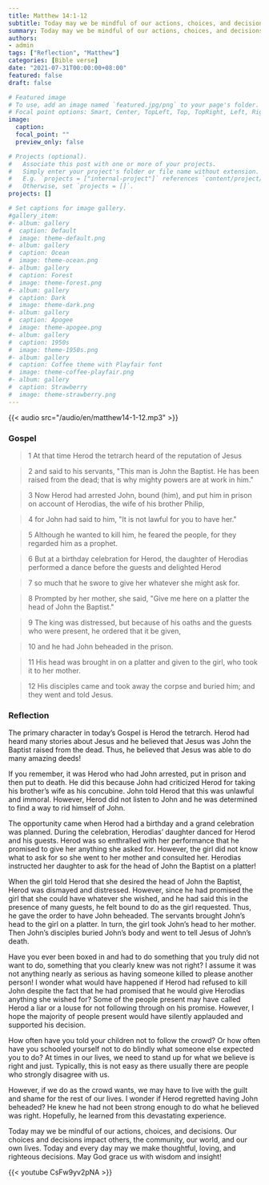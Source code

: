 ```yaml
---
title: Matthew 14:1-12
subtitle: Today may we be mindful of our actions, choices, and decisions. Our choices and decisions impact others, the community, our world, and our own lives.  Today and every day may we make thoughtful, loving, and righteous decisions.  May God grace us with wisdom and insight!
summary: Today may we be mindful of our actions, choices, and decisions. Our choices and decisions impact others, the community, our world, and our own lives.  Today and every day may we make thoughtful, loving, and righteous decisions.  May God grace us with wisdom and insight!
authors:
- admin
tags: ["Reflection", "Matthew"]
categories: [Bible verse]
date: "2021-07-31T00:00:00+08:00"
featured: false
draft: false

# Featured image
# To use, add an image named `featured.jpg/png` to your page's folder.
# Focal point options: Smart, Center, TopLeft, Top, TopRight, Left, Right, BottomLeft, Bottom, BottomRight
image:
  caption:
  focal_point: ""
  preview_only: false

# Projects (optional).
#   Associate this post with one or more of your projects.
#   Simply enter your project's folder or file name without extension.
#   E.g. `projects = ["internal-project"]` references `content/project/deep-learning/index.md`.
#   Otherwise, set `projects = []`.
projects: []

# Set captions for image gallery.
#gallery_item:
#- album: gallery
#  caption: Default
#  image: theme-default.png
#- album: gallery
#  caption: Ocean
#  image: theme-ocean.png
#- album: gallery
#  caption: Forest
#  image: theme-forest.png
#- album: gallery
#  caption: Dark
#  image: theme-dark.png
#- album: gallery
#  caption: Apogee
#  image: theme-apogee.png
#- album: gallery
#  caption: 1950s
#  image: theme-1950s.png
#- album: gallery
#  caption: Coffee theme with Playfair font
#  image: theme-coffee-playfair.png
#- album: gallery
#  caption: Strawberry
#  image: theme-strawberry.png
---
```


{{< audio src="/audio/en/matthew14-1-12.mp3" >}}

### Gospel
> 1 At that time Herod the tetrarch heard of the reputation of Jesus

> 2 and said to his servants, "This man is John the Baptist. He has been raised from the dead; that is why mighty powers are at work in him."

> 3 Now Herod had arrested John, bound (him), and put him in prison on account of Herodias, the wife of his brother Philip,

> 4 for John had said to him, "It is not lawful for you to have her."

> 5 Although he wanted to kill him, he feared the people, for they regarded him as a prophet.

> 6 But at a birthday celebration for Herod, the daughter of Herodias performed a dance before the guests and delighted Herod

> 7 so much that he swore to give her whatever she might ask for.

> 8 Prompted by her mother, she said, "Give me here on a platter the head of John the Baptist."

> 9 The king was distressed, but because of his oaths and the guests who were present, he ordered that it be given,

> 10 and he had John beheaded in the prison.

> 11 His head was brought in on a platter and given to the girl, who took it to her mother.

> 12 His disciples came and took away the corpse and buried him; and they went and told Jesus.

### Reflection
The primary character in today’s Gospel is Herod the tetrarch.  Herod had heard many stories about Jesus and he believed that Jesus was John the Baptist raised from the dead.  Thus, he believed that Jesus was able to do many amazing deeds!

If you remember, it was Herod who had John arrested, put in prison and then put to death.  He did this because John had criticized Herod for taking his brother’s wife as his concubine.  John told Herod that this was unlawful and immoral.  However, Herod did not listen to John and he was determined to find a way to rid himself of John.

The opportunity came when Herod had a birthday and a grand celebration was planned.  During the celebration, Herodias’ daughter danced for Herod and his guests.  Herod was so enthralled with her performance that he promised to give her anything she asked for.  However, the girl did not know what to ask for so she went to her mother and consulted her.  Herodias instructed her daughter to ask for the head of John the Baptist on a platter!

When the girl told Herod that she desired the head of John the Baptist, Herod was dismayed and distressed.  However, since he had promised the girl that she could have whatever she wished, and he had said this in the presence of many guests, he felt bound to do as the girl requested. Thus, he gave the order to have John beheaded.  The servants brought John’s head to the girl on a platter.  In turn, the girl took John’s head to her mother.  Then John’s disciples buried John’s body and went to tell Jesus of John’s death.

Have you ever been boxed in and had to do something that you truly did not want to do, something that you clearly knew was not right?  I assume it was not anything nearly as serious as having someone killed to please another person!  I wonder what would have happened if Herod had refused to kill John despite the fact that he had promised that he would give Herodias anything she wished for?  Some of the people present may have called Herod a liar or a louse for not following through on his promise.  However, I hope the majority of people present would have silently applauded and supported his decision.

How often have you told your children not to follow the crowd?  Or how often have you schooled yourself not to do blindly what someone else expected you to do?   At times in our lives, we need to stand up for what we believe is right and just.  Typically, this is not easy as there usually there are people who strongly disagree with us.

However, if we do as the crowd wants, we may have to live with the guilt and shame for the rest of our lives.  I wonder if Herod regretted having John beheaded?  He knew he had not been strong enough to do what he believed was right.  Hopefully, he learned from this devastating experience.

Today may we be mindful of our actions, choices, and decisions. Our choices and decisions impact others, the community, our world, and our own lives.  Today and every day may we make thoughtful, loving, and righteous decisions.  May God grace us with wisdom and insight!

{{< youtube CsFw9yv2pNA >}}
